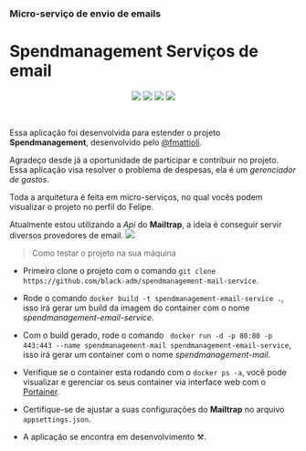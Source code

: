 ### Micro-serviço de envio de emails
# Spendmanagement Serviços de email

<p align="center">
<img src="https://img.shields.io/badge/c%23-%23239120.svg?style=for-the-badge&logo=c-sharp&logoColor=white" />
<img src="https://img.shields.io/badge/.NET-5C2D91?style=for-the-badge&logo=.net&logoColor=white" />
<img src="https://img.shields.io/badge/docker-%230db7ed.svg?style=for-the-badge&logo=docker&logoColor=white" />
<img src="https://img.shields.io/badge/-Swagger-%23Clojure?style=for-the-badge&logo=swagger&logoColor=white" />
</p>
<br>

Essa aplicação foi desenvolvida para estender o projeto **Spendmanagement**, desenvolvido pelo [@fmattioli](https://github.com/fmattioli).

Agradeço desde já a oportunidade de participar e contribuir no projeto. Essa aplicação visa resolver o problema de despesas, ela é um *gerenciador de gastos*.

Toda a arquitetura é feita em micro-serviços, no qual vocês podem visualizar o projeto no perfil do Felipe.

Atualmente estou utilizando a *Api* do **Mailtrap**, a ideia é conseguir servir diversos provedores de email.
<img src="https://i.ibb.co/QHhbhZ8/Captura-de-tela-de-2023-10-06-14-33-24.png" />
</br>

> Como testar o projeto na sua máquina
- Primeiro clone o projeto com o comando `git clone https://github.com/black-adm/spendmanagement-mail-service`.

- Rode o comando `docker build -t spendmanagement-email-service .`, isso irá gerar um build da imagem do container com o nome *spendmanagement-email-service*.

- Com o build gerado, rode o comando ` docker run -d -p 80:80 -p 443:443 --name spendmanagement-mail spendmanagement-email-service`, isso irá gerar um container com o nome *spendmanagement-mail*. 

- Verifique se o container esta rodando com o `docker ps -a`, você pode visualizar e gerenciar os seus container via interface web com o [Portainer](https://www.portainer.io/).

- Certifique-se de ajustar a suas configurações do **Mailtrap** no arquivo `appsettings.json`. 

- A aplicação se encontra em desenvolvimento :hammer_and_pick:.
